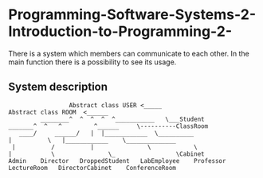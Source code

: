 # Programming-Software-Systems-2-Introduction-to-Programming-2-

There is a system which members can communicate to each other. In the main function there is a possibility to see its usage.

## System description

                     Abstract class USER <_____                                     Abstract class ROOM  <______
             ________^  ^  ^  ^  ^___________   \___Student                  _______^  ^   ^         ^______     \----------ClassRoom
       ____/     ______/   |  |____________  \__________                    |          \   |____________    \______________            
     |          /          |               \            \                   |           \               \_                 \Cabinet
    Admin    Director   DroppedStudent   LabEmployee    Professor        LectureRoom   DirectorCabinet    ConferenceRoom
